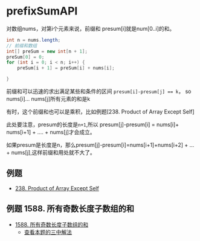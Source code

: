 # prefixSumAPI

对数组nums，对第i个元素来说，前缀和 presum[i]就是num[0..i]的和。

```java
int n = nums.length;
// 前缀和数组
int[] preSum = new int[n + 1];
preSum[0] = 0;
for (int i = 0; i < n; i++) {
    preSum[i + 1] = preSum[i] + nums[i];

}
```
前缀和可以迅速的求出满足某些和条件的区间
`presum[i]-presum[j] == k`， so nums[i]... nums[j]所有元素的和是k

有时，这个前缀和也可以是乘积，比如例题[238. Product of Array Except Self]

此处要注意，presum的长度是`n+1`,所以 presum[j]-presum[i] = nums[i]+ nums[i+1] + .... + nums[j]才会成立。

如果presum是长度是n，那么presum[j]-presum[i]=nums[i+1]+nums[i+2] + ... + nums[j],这样前缀和用处就不大了。


## 例题

* [238. Product of Array Except Self](https://leetcode-cn.com/problems/product-of-array-except-self/)

## 例题 1588. 所有奇数长度子数组的和
* [1588. 所有奇数长度子数组的和](https://leetcode-cn.com/problems/sum-of-all-odd-length-subarrays/)
    * [查看本题的三中解法](./1588.sum-of-all-odd-length-subarrays/)
